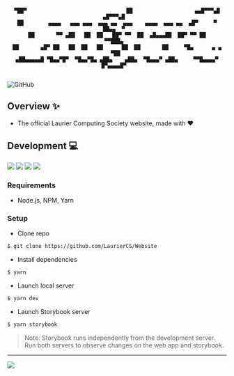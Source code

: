 <div align='center'>

  ```
▀██▀                                ██                    ▄▄█▀▀▀▄█  ▄█▀▀▀▄█  
 ██        ▄▄▄▄   ▄▄▄ ▄▄▄  ▄▄▄ ▄▄  ▄▄▄    ▄▄▄▄  ▄▄▄ ▄▄  ▄█▀     ▀   ██▄▄  ▀  
 ██       ▀▀ ▄██   ██  ██   ██▀ ▀▀  ██  ▄█▄▄▄██  ██▀ ▀▀ ██           ▀▀███▄  
 ██       ▄█▀ ██   ██  ██   ██      ██  ██       ██     ▀█▄      ▄ ▄     ▀██ 
▄██▄▄▄▄▄█ ▀█▄▄▀█▀  ▀█▄▄▀█▄ ▄██▄    ▄██▄  ▀█▄▄▄▀ ▄██▄     ▀▀█▄▄▄▄▀  █▀▄▄▄▄█▀  
                                                                             
  ```
  
</div>

![GitHub](https://img.shields.io/github/license/LaurierCS/Website?style=flat-square)

## Overview :sparkles:
- The official Laurier Computing Society website, made with :heart:

## Development :computer:
![](https://img.shields.io/badge/React-20232A?style=for-the-badge&logo=react&logoColor=61DAFB)
![](https://img.shields.io/badge/JavaScript-323330?style=for-the-badge&logo=javascript&logoColor=F7DF1E)
![](https://img.shields.io/badge/HTML5-E34F26?style=for-the-badge&logo=html5&logoColor=white)
![](https://img.shields.io/badge/CSS3-1572B6?style=for-the-badge&logo=css3&logoColor=white)

### Requirements
- Node.js, NPM, Yarn

### Setup
- Clone repo
```sh
$ git clone https://github.com/LaurierCS/Website
```
- Install dependencies 
```sh
$ yarn
```
- Launch local server
```sh
$ yarn dev
```

- Launch Storybook server
```sh
$ yarn storybook
```

> Note: Storybook runs independently from the development server. Run both servers to observe changes on the web app and storybook.

<hr>
<img src="https://github.com/LaurierCS/Website/blob/main/src/assets/lcs_banner.png"/>

